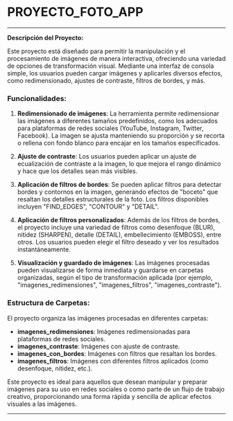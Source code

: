 # PROYECTO_FOTO_APP
---

**Descripción del Proyecto:**

Este proyecto está diseñado para permitir la manipulación y el procesamiento de imágenes de manera interactiva, ofreciendo una variedad de opciones de transformación visual. Mediante una interfaz de consola simple, los usuarios pueden cargar imágenes y aplicarles diversos efectos, como redimensionado, ajustes de contraste, filtros de bordes, y más.

### Funcionalidades:

1. **Redimensionado de imágenes**: La herramienta permite redimensionar las imágenes a diferentes tamaños predefinidos, como los adecuados para plataformas de redes sociales (YouTube, Instagram, Twitter, Facebook). La imagen se ajusta manteniendo su proporción y se recorta o rellena con fondo blanco para encajar en los tamaños especificados.

2. **Ajuste de contraste**: Los usuarios pueden aplicar un ajuste de ecualización de contraste a la imagen, lo que mejora el rango dinámico y hace que los detalles sean más visibles.

3. **Aplicación de filtros de bordes**: Se pueden aplicar filtros para detectar bordes y contornos en la imagen, generando efectos de "boceto" que resaltan los detalles estructurales de la foto. Los filtros disponibles incluyen "FIND_EDGES", "CONTOUR" y "DETAIL".

4. **Aplicación de filtros personalizados**: Además de los filtros de bordes, el proyecto incluye una variedad de filtros como desenfoque (BLUR), nitidez (SHARPEN), detalle (DETAIL), embellecimiento (EMBOSS), entre otros. Los usuarios pueden elegir el filtro deseado y ver los resultados instantáneamente.

5. **Visualización y guardado de imágenes**: Las imágenes procesadas pueden visualizarse de forma inmediata y guardarse en carpetas organizadas, según el tipo de transformación aplicada (por ejemplo, "imagenes_redimensiones", "imagenes_filtros", "imagenes_contraste").

### Estructura de Carpetas:
El proyecto organiza las imágenes procesadas en diferentes carpetas:
- **imagenes_redimensiones**: Imágenes redimensionadas para plataformas de redes sociales.
- **imagenes_contraste**: Imágenes con ajuste de contraste.
- **imagenes_con_bordes**: Imágenes con filtros que resaltan los bordes.
- **imagenes_filtros**: Imágenes con diferentes filtros aplicados (como desenfoque, nitidez, etc.).

Este proyecto es ideal para aquellos que desean manipular y preparar imágenes para su uso en redes sociales o como parte de un flujo de trabajo creativo, proporcionando una forma rápida y sencilla de aplicar efectos visuales a las imágenes.

---
